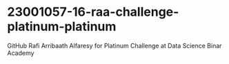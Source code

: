 # 23001057-16-raa-challenge-platinum-platinum
GitHub Rafi Arribaath Alfaresy for Platinum Challenge at Data Science Binar Academy
